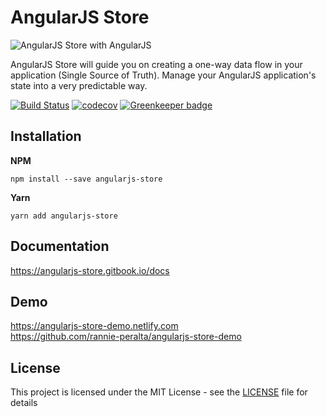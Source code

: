 # AngularJS Store

![AngularJS Store with AngularJS](./images/favicon-with-angularjs.png)

AngularJS Store will guide you on creating a one-way data flow in your application (Single Source of Truth). Manage your AngularJS application's state into a very predictable way.

[![Build Status](https://travis-ci.com/rannie-peralta/angularjs-store.svg?branch=master)](https://travis-ci.com/rannie-peralta/angularjs-store)
[![codecov](https://codecov.io/gh/rannie-peralta/angularjs-store/branch/develop/graph/badge.svg)](https://codecov.io/gh/rannie-peralta/angularjs-store)
[![Greenkeeper badge](https://badges.greenkeeper.io/rannie-peralta/angularjs-store.svg)](https://greenkeeper.io/)

## Installation

**NPM**

```
npm install --save angularjs-store
```

**Yarn**

```
yarn add angularjs-store
```

## Documentation

https://angularjs-store.gitbook.io/docs

## Demo

https://angularjs-store-demo.netlify.com  
https://github.com/rannie-peralta/angularjs-store-demo

## License

This project is licensed under the MIT License - see the [LICENSE](LICENSE) file for details
